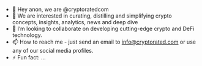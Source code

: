 - 👋 Hey anon, we are @cryptoratedcom
- 👀 We are interested in curating, distilling and simplifying crypto concepts, insights, analytics, news and deep dive
- 💞️ I’m looking to collaborate on developing cutting-edge crypto and DeFi technology.
- 📫 How to reach me - just send an email to info@cryptorated.com or use any of our social media profiles.
- ⚡ Fun fact: ...

<!---
cryptoratedcom/cryptoratedcom is a ✨ special ✨ repository because its `README.md` (this file) appears on your GitHub profile.
You can click the Preview link to take a look at your changes.
--->
